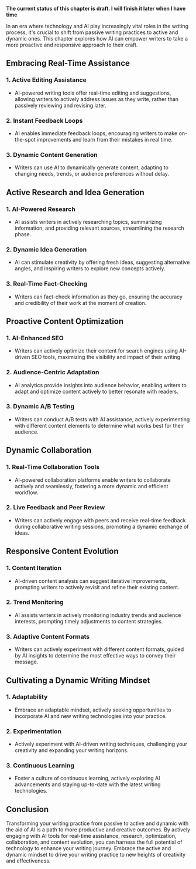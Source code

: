 **The current status of this chapter is draft. I will finish it later when I have time**

In an era where technology and AI play increasingly vital roles in the writing process, it's crucial to shift from passive writing practices to active and dynamic ones. This chapter explores how AI can empower writers to take a more proactive and responsive approach to their craft.

Embracing Real-Time Assistance
------------------------------

### 1. **Active Editing Assistance**

* AI-powered writing tools offer real-time editing and suggestions, allowing writers to actively address issues as they write, rather than passively reviewing and revising later.

### 2. **Instant Feedback Loops**

* AI enables immediate feedback loops, encouraging writers to make on-the-spot improvements and learn from their mistakes in real time.

### 3. **Dynamic Content Generation**

* Writers can use AI to dynamically generate content, adapting to changing needs, trends, or audience preferences without delay.

Active Research and Idea Generation
-----------------------------------

### 1. **AI-Powered Research**

* AI assists writers in actively researching topics, summarizing information, and providing relevant sources, streamlining the research phase.

### 2. **Dynamic Idea Generation**

* AI can stimulate creativity by offering fresh ideas, suggesting alternative angles, and inspiring writers to explore new concepts actively.

### 3. **Real-Time Fact-Checking**

* Writers can fact-check information as they go, ensuring the accuracy and credibility of their work at the moment of creation.

Proactive Content Optimization
------------------------------

### 1. **AI-Enhanced SEO**

* Writers can actively optimize their content for search engines using AI-driven SEO tools, maximizing the visibility and impact of their writing.

### 2. **Audience-Centric Adaptation**

* AI analytics provide insights into audience behavior, enabling writers to adapt and optimize content actively to better resonate with readers.

### 3. **Dynamic A/B Testing**

* Writers can conduct A/B tests with AI assistance, actively experimenting with different content elements to determine what works best for their audience.

Dynamic Collaboration
---------------------

### 1. **Real-Time Collaboration Tools**

* AI-powered collaboration platforms enable writers to collaborate actively and seamlessly, fostering a more dynamic and efficient workflow.

### 2. **Live Feedback and Peer Review**

* Writers can actively engage with peers and receive real-time feedback during collaborative writing sessions, promoting a dynamic exchange of ideas.

Responsive Content Evolution
----------------------------

### 1. **Content Iteration**

* AI-driven content analysis can suggest iterative improvements, prompting writers to actively revisit and refine their existing content.

### 2. **Trend Monitoring**

* AI assists writers in actively monitoring industry trends and audience interests, prompting timely adjustments to content strategies.

### 3. **Adaptive Content Formats**

* Writers can actively experiment with different content formats, guided by AI insights to determine the most effective ways to convey their message.

Cultivating a Dynamic Writing Mindset
-------------------------------------

### 1. **Adaptability**

* Embrace an adaptable mindset, actively seeking opportunities to incorporate AI and new writing technologies into your practice.

### 2. **Experimentation**

* Actively experiment with AI-driven writing techniques, challenging your creativity and expanding your writing horizons.

### 3. **Continuous Learning**

* Foster a culture of continuous learning, actively exploring AI advancements and staying up-to-date with the latest writing technologies.

Conclusion
----------

Transforming your writing practice from passive to active and dynamic with the aid of AI is a path to more productive and creative outcomes. By actively engaging with AI tools for real-time assistance, research, optimization, collaboration, and content evolution, you can harness the full potential of technology to enhance your writing journey. Embrace the active and dynamic mindset to drive your writing practice to new heights of creativity and effectiveness.
